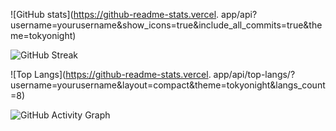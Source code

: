 ![GitHub stats](https://github-readme-stats.vercel.
app/api?username=yourusername&show_icons=true&include_all_commits=true&theme=tokyonight)

![GitHub Streak](https://github-readme-streak-stats.herokuapp.com/?user=yourusername&theme=tokyonight)

![Top Langs](https://github-readme-stats.vercel.
app/api/top-langs/?username=yourusername&layout=compact&theme=tokyonight&langs_count=8)

![GitHub Activity Graph](https://github-readme-activity-graph.vercel.app/graph?username=yourusername&theme=tokyo-night)
